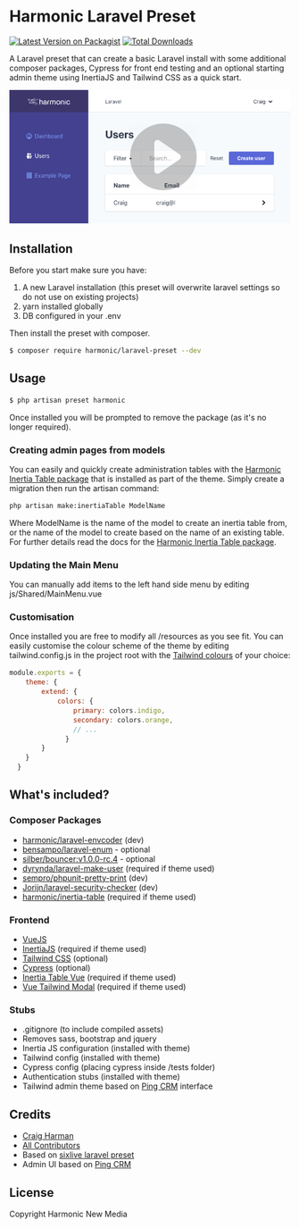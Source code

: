 # Harmonic Laravel Preset

[![Latest Version on Packagist][ico-version]][link-packagist]
[![Total Downloads][ico-downloads]][link-downloads]

A Laravel preset that can create a basic Laravel install with some additional composer packages, Cypress for front end testing and an optional starting admin theme using InertiaJS and Tailwind CSS as a quick start.

[![Laravel Preset - Click for video](docs/laravel-preset-screenshot.png)](https://www.youtube.com/watch?v=K_d_RboHBbI&feature=youtu.be)

## Installation

Before you start make sure you have: 

1) A new Laravel installation (this preset will overwrite laravel settings so do not use on existing projects)
2) yarn installed globally 
3) DB configured in your .env
      
Then install the preset with composer.

``` bash
$ composer require harmonic/laravel-preset --dev
```

## Usage

``` bash
$ php artisan preset harmonic
```

Once installed you will be prompted to remove the package (as it's no longer required). 

### Creating admin pages from models

You can easily and quickly create administration tables with the [Harmonic Inertia Table package](https://github.com/harmonic/inertia-table) that is installed as part of the theme. Simply create a migration then run the artisan command:

``` bash
php artisan make:inertiaTable ModelName
```
Where ModelName is the name of the model to create an inertia table from, or the name of the model to create based on the name of an existing table. For further details read the docs for the [Harmonic Inertia Table package](https://github.com/harmonic/inertia-table).

### Updating the Main Menu

You can manually add items to the left hand side menu by editing js/Shared/MainMenu.vue

### Customisation

Once installed you are free to modify all /resources as you see fit. You can easily customise the colour scheme of the theme by editing tailwind.config.js in the project root with the [Tailwind colours](https://tailwindcss.com/docs/customizing-colors/#default-color-palette) of your choice:

``` js
module.exports = {
	theme: {
		extend: {
			colors: {
				primary: colors.indigo,
				secondary: colors.orange,
				// ...
			  }
		}
	}
  }
```

## What's included?

### Composer Packages

- [harmonic/laravel-envcoder](https://github.com/Harmonic/laravel-envcoder) (dev)
- [bensampo/laravel-enum](https://github.com/BenSampo/laravel-enum) - optional
- [silber/bouncer:v1.0.0-rc.4](https://github.com/JosephSilber/bouncer) - optional
- [dyrynda/laravel-make-user](https://github.com/michaeldyrynda/laravel-make-user) (required if theme used)
- [sempro/phpunit-pretty-print](https://github.com/sempro/phpunit-pretty-print) (dev)
- [Jorijn/laravel-security-checker](https://github.com/sJorijn/laravel-security-checker) (dev)
- [harmonic/inertia-table](https://github.com/Harmonic/inertia-table) (required if theme used)

### Frontend

- [VueJS](https://github.com/vuejs/vue)
- [InertiaJS](https://github.com/inertiajs/inertia) (required if theme used)
- [Tailwind CSS](https://github.com/tailwindcss/tailwindcss) (optional)
- [Cypress](https://github.com/cypress-io/cypress) (optional)
- [Inertia Table Vue](https://github.com/Harmonic/inertia-table-vue) (required if theme used)
- [Vue Tailwind Modal](https://github.com/Harmonic/vue-tailwind-modal) (required if theme used)

### Stubs

- .gitignore (to include compiled assets)
- Removes sass, bootstrap and jquery
- Inertia JS configuration (installed with theme)
- Tailwind config (installed with theme)
- Cypress config (placing cypress inside /tests folder)
- Authentication stubs (installed with theme)
- Tailwind admin theme based on [Ping CRM](https://github.com/inertiajs/pingcrm) interface

## Credits

- [Craig Harman][link-author]
- [All Contributors][link-contributors]
- Based on [sixlive laravel preset](https://github.com/sixlive/laravel-preset)
- Admin UI based on [Ping CRM](https://github.com/inertiajs/pingcrm)

## License

Copyright Harmonic New Media

[ico-version]: https://img.shields.io/packagist/v/harmonic/laravel-preset.svg?style=flat-square
[ico-downloads]: https://img.shields.io/packagist/dt/harmonic/laravel-preset.svg?style=flat-square

[link-packagist]: https://packagist.org/packages/harmonic/laravel-preset
[link-downloads]: https://packagist.org/packages/harmonic/laravel-preset
[link-author]: https://github.com/harmonic
[link-contributors]: ../../contributors